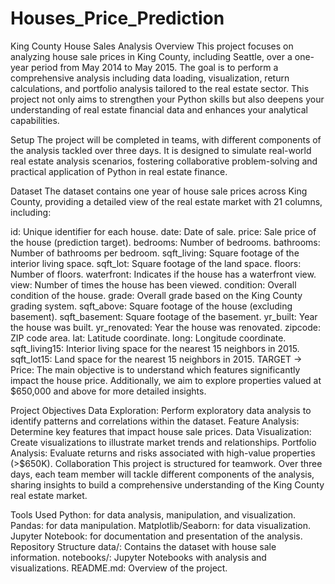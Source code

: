 # Houses_Price_Prediction
King County House Sales Analysis
Overview
This project focuses on analyzing house sale prices in King County, including Seattle, over a one-year period from May 2014 to May 2015. The goal is to perform a comprehensive analysis including data loading, visualization, return calculations, and portfolio analysis tailored to the real estate sector. This project not only aims to strengthen your Python skills but also deepens your understanding of real estate financial data and enhances your analytical capabilities.

Setup
The project will be completed in teams, with different components of the analysis tackled over three days. It is designed to simulate real-world real estate analysis scenarios, fostering collaborative problem-solving and practical application of Python in real estate finance.

Dataset
The dataset contains one year of house sale prices across King County, providing a detailed view of the real estate market with 21 columns, including:

id: Unique identifier for each house.
date: Date of sale.
price: Sale price of the house (prediction target).
bedrooms: Number of bedrooms.
bathrooms: Number of bathrooms per bedroom.
sqft_living: Square footage of the interior living space.
sqft_lot: Square footage of the land space.
floors: Number of floors.
waterfront: Indicates if the house has a waterfront view.
view: Number of times the house has been viewed.
condition: Overall condition of the house.
grade: Overall grade based on the King County grading system.
sqft_above: Square footage of the house (excluding basement).
sqft_basement: Square footage of the basement.
yr_built: Year the house was built.
yr_renovated: Year the house was renovated.
zipcode: ZIP code area.
lat: Latitude coordinate.
long: Longitude coordinate.
sqft_living15: Interior living space for the nearest 15 neighbors in 2015.
sqft_lot15: Land space for the nearest 15 neighbors in 2015.
TARGET → Price: The main objective is to understand which features significantly impact the house price. Additionally, we aim to explore properties valued at $650,000 and above for more detailed insights.

Project Objectives
Data Exploration: Perform exploratory data analysis to identify patterns and correlations within the dataset.
Feature Analysis: Determine key features that impact house sale prices.
Data Visualization: Create visualizations to illustrate market trends and relationships.
Portfolio Analysis: Evaluate returns and risks associated with high-value properties (>$650K).
Collaboration
This project is structured for teamwork. Over three days, each team member will tackle different components of the analysis, sharing insights to build a comprehensive understanding of the King County real estate market.

Tools Used
Python: for data analysis, manipulation, and visualization.
Pandas: for data manipulation.
Matplotlib/Seaborn: for data visualization.
Jupyter Notebook: for documentation and presentation of the analysis.
Repository Structure
data/: Contains the dataset with house sale information.
notebooks/: Jupyter Notebooks with analysis and visualizations.
README.md: Overview of the project.
